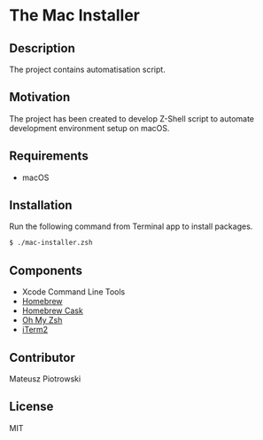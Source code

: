# The Mac Installer

## Description

The project contains automatisation script.

## Motivation

The project has been created to develop Z-Shell script to automate development environment setup on macOS.

## Requirements

- macOS

## Installation

Run the following command from Terminal app to install packages.

```zsh
$ ./mac-installer.zsh
```

## Components

- Xcode Command Line Tools
- [Homebrew](https://brew.sh)
- [Homebrew Cask](https://github.com/Homebrew/homebrew-cask)
- [Oh My Zsh](https://ohmyz.sh)
- [iTerm2](https://iterm2.com)

## Contributor

Mateusz Piotrowski

## License

MIT

